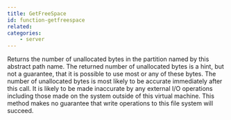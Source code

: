 ```yaml
---
title: GetFreeSpace
id: function-getfreespace
related:
categories:
	- server
---
```


Returns the number of unallocated bytes in the partition named by this abstract path name.
The returned number of unallocated bytes is a hint, but not a guarantee, that it is possible to use most or any of these bytes. The number of unallocated bytes is most likely to be accurate immediately after this call. It is likely to be made inaccurate by any external I/O operations including those made on the system outside of this virtual machine. This method makes no guarantee that write operations to this file system will succeed.